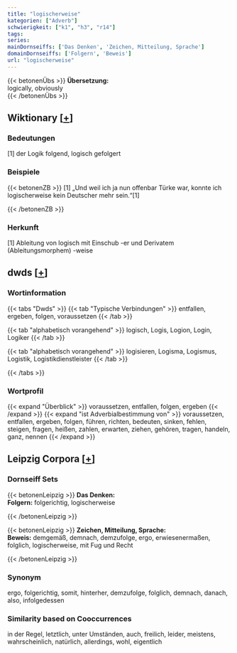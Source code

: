 ```yaml
---
title: "logischerweise"
kategorien: ["Adverb"]
schwierigkeit: ["k1", "h3", "r14"]
tags:
series:
mainDornseiffs: ['Das Denken', 'Zeichen, Mitteilung, Sprache']
domainDornseiffs: ['Folgern', 'Beweis']
url: "logischerweise"
---
```


{{< betonenÜbs >}}
**Übersetzung:**  
logically, obviously  
{{< /betonenÜbs >}}

## Wiktionary [[+](https://de.wiktionary.org/wiki/logischerweise)]

### Bedeutungen
[1] der Logik folgend, logisch gefolgert  

### Beispiele
{{< betonenZB >}}
[1] „Und weil ich ja nun offenbar Türke war, konnte ich logischerweise kein Deutscher mehr sein.“[1]  

{{< /betonenZB >}}
### Herkunft
[1] Ableitung von logisch mit Einschub -er und Derivatem (Ableitungsmorphem) -weise  



## dwds [[+](https://www.dwds.de/wb/logischerweise)]

### Wortinformation
{{< tabs "Dwds" >}}
{{< tab "Typische Verbindungen" >}}
entfallen, ergeben, folgen, voraussetzen
{{< /tab >}}

{{< tab "alphabetisch vorangehend" >}}
logisch, Logis, Logion, Login, Logiker
{{< /tab >}}

{{< tab "alphabetisch vorangehend" >}}
logisieren, Logisma, Logismus, Logistik, Logistikdienstleister
{{< /tab >}}

{{< /tabs >}}

### Wortprofil
{{< expand "Überblick" >}} voraussetzen, entfallen, folgen, ergeben {{< /expand >}}
{{< expand "ist Adverbialbestimmung von" >}} voraussetzen, entfallen, ergeben, folgen, führen, richten, bedeuten, sinken, fehlen, steigen, fragen, heißen, zahlen, erwarten, ziehen, gehören, tragen, handeln, ganz, nennen {{< /expand >}}

## Leipzig Corpora [[+](https://corpora.uni-leipzig.de/en/res?word=logischerweise&corpusId=deu_newscrawl-public_2018)]

### Dornseiff Sets
{{< betonenLeipzig >}}
**Das Denken:**  
**Folgern:** folgerichtig, logischerweise  

{{< /betonenLeipzig >}}


{{< betonenLeipzig >}}
**Zeichen, Mitteilung, Sprache:**  
**Beweis:** demgemäß, demnach, demzufolge, ergo, erwiesenermaßen, folglich, logischerweise, mit Fug und Recht  

{{< /betonenLeipzig >}}

### Synonym
ergo, folgerichtig, somit, hinterher, demzufolge, folglich, demnach, danach, also, infolgedessen


### Similarity based on Cooccurrences
in der Regel, letztlich, unter Umständen, auch, freilich, leider, meistens, wahrscheinlich, natürlich, allerdings, wohl, eigentlich

